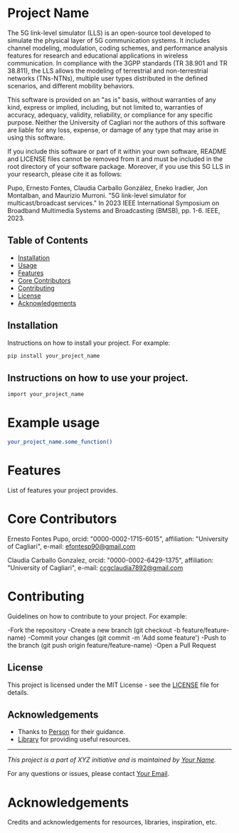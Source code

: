 # Project Name

The 5G link-level simulator (LLS) is an open-source tool developed to simulate the physical layer of 5G communication systems. It includes channel modeling, modulation, coding schemes, and performance analysis features for research and educational applications in wireless communication. In compliance with the 3GPP standards (TR 38.901 and TR 38.811), the LLS allows the modeling of terrestrial and non-terrestrial networks (TNs-NTNs), multiple user types distributed in the defined scenarios, and different mobility behaviors.

This software is provided on an "as is" basis, without warranties of any kind, express or implied, including, but not limited to, warranties of accuracy, adequacy, validity, reliability, or compliance for any specific purpose. Neither the University of Cagliari nor the authors of this software are liable for any loss, expense, or damage of any type that may arise in using this software.

If you include this software or part of it within your own software, README and LICENSE files cannot be removed from it and must be included in the root directory of your software package.  Moreover, if you use this 5G LLS in your research, please cite it as follows:

Pupo, Ernesto Fontes, Claudia Carballo González, Eneko Iradier, Jon Montalban, and Maurizio Murroni. "5G link-level simulator for multicast/broadcast services." In 2023 IEEE International Symposium on Broadband Multimedia Systems and Broadcasting (BMSB), pp. 1-6. IEEE, 2023.

## Table of Contents

- [Installation](#installation)
- [Usage](#usage)
- [Features](#features)
- [Core Contributors](#contributors)
- [Contributing](#contributing)
- [License](#license)
- [Acknowledgements](#acknowledgements)

## Installation

Instructions on how to install your project. For example:

```bash
pip install your_project_name
```

## Instructions on how to use your project.

```bash
import your_project_name
```

# Example usage

```bash
your_project_name.some_function()
```

# Features
List of features your project provides.

# Core Contributors

Ernesto Fontes Pupo, orcid: "0000-0002-1715-6015", affiliation: "University of Cagliari", e-mail: efontesp90@gmail.com

Claudia Carballo Gonzalez, orcid: "0000-0002-6429-1375", affiliation: "University of Cagliari", e-mail: ccgclaudia7892@gmail.com

# Contributing

Guidelines on how to contribute to your project. For example:

-Fork the repository
-Create a new branch (git checkout -b feature/feature-name)
-Commit your changes (git commit -m 'Add some feature')
-Push to the branch (git push origin feature/feature-name)
-Open a Pull Request

## License

This project is licensed under the MIT License - see the [LICENSE](LICENSE) file for details.

## Acknowledgements

- Thanks to [Person](https://github.com/person) for their guidance.
- [Library](https://link-to-library) for providing useful resources.

---

*This project is a part of XYZ initiative and is maintained by [Your Name](https://github.com/your-github-profile).*

For any questions or issues, please contact [Your Email](mailto:your-email@example.com).

# Acknowledgements

Credits and acknowledgements for resources, libraries, inspiration, etc.
